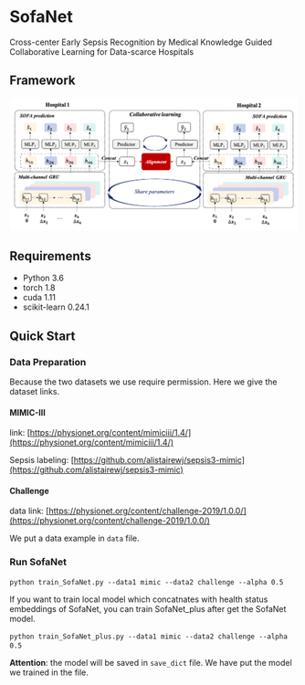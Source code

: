 # SofaNet

Cross-center Early Sepsis Recognition by Medical Knowledge Guided Collaborative Learning for Data-scarce Hospitals

## Framework

![SofaNet](img/SofaNet.png)


## Requirements

* Python 3.6
* torch 1.8
* cuda 1.11
* scikit-learn 0.24.1


## Quick Start

### Data Preparation

Because the two datasets we use require permission. Here we give the dataset links.

#### MIMIC-III

link: [https://physionet.org/content/mimiciii/1.4/](https://physionet.org/content/mimiciii/1.4/)

Sepsis labeling: [https://github.com/alistairewj/sepsis3-mimic](https://github.com/alistairewj/sepsis3-mimic)

#### Challenge

data link: [https://physionet.org/content/challenge-2019/1.0.0/](https://physionet.org/content/challenge-2019/1.0.0/)

We put a data example in `data` file.


### Run SofaNet

```
python train_SofaNet.py --data1 mimic --data2 challenge --alpha 0.5
```

If you want to train local model which concatnates with health status embeddings of SofaNet, you can train SofaNet_plus after get the SofaNet model.

```
python train_SofaNet_plus.py --data1 mimic --data2 challenge --alpha 0.5
```

**Attention**: the model will be saved in `save_dict` file. We have put the model we trained in the file.
